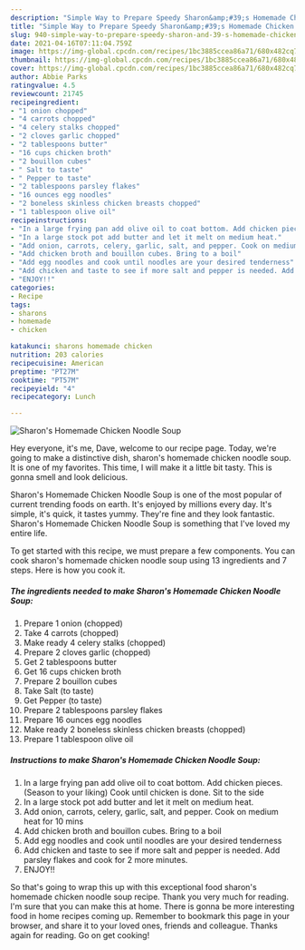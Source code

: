```yaml
---
description: "Simple Way to Prepare Speedy Sharon&amp;#39;s Homemade Chicken Noodle Soup"
title: "Simple Way to Prepare Speedy Sharon&amp;#39;s Homemade Chicken Noodle Soup"
slug: 940-simple-way-to-prepare-speedy-sharon-and-39-s-homemade-chicken-noodle-soup
date: 2021-04-16T07:11:04.759Z
image: https://img-global.cpcdn.com/recipes/1bc3885ccea86a71/680x482cq70/sharons-homemade-chicken-noodle-soup-recipe-main-photo.jpg
thumbnail: https://img-global.cpcdn.com/recipes/1bc3885ccea86a71/680x482cq70/sharons-homemade-chicken-noodle-soup-recipe-main-photo.jpg
cover: https://img-global.cpcdn.com/recipes/1bc3885ccea86a71/680x482cq70/sharons-homemade-chicken-noodle-soup-recipe-main-photo.jpg
author: Abbie Parks
ratingvalue: 4.5
reviewcount: 21745
recipeingredient:
- "1 onion chopped"
- "4 carrots chopped"
- "4 celery stalks chopped"
- "2 cloves garlic chopped"
- "2 tablespoons butter"
- "16 cups chicken broth"
- "2 bouillon cubes"
- " Salt to taste"
- " Pepper to taste"
- "2 tablespoons parsley flakes"
- "16 ounces egg noodles"
- "2 boneless skinless chicken breasts chopped"
- "1 tablespoon olive oil"
recipeinstructions:
- "In a large frying pan add olive oil to coat bottom. Add chicken pieces. (Season to your liking) Cook until chicken is done. Sit to the side"
- "In a large stock pot add butter and let it melt on medium heat."
- "Add onion, carrots, celery, garlic, salt, and pepper. Cook on medium heat for 10 mins"
- "Add chicken broth and bouillon cubes. Bring to a boil"
- "Add egg noodles and cook until noodles are your desired tenderness"
- "Add chicken and taste to see if more salt and pepper is needed. Add parsley flakes and cook for 2 more minutes."
- "ENJOY!!"
categories:
- Recipe
tags:
- sharons
- homemade
- chicken

katakunci: sharons homemade chicken 
nutrition: 203 calories
recipecuisine: American
preptime: "PT27M"
cooktime: "PT57M"
recipeyield: "4"
recipecategory: Lunch

---
```



![Sharon&#39;s Homemade Chicken Noodle Soup](https://img-global.cpcdn.com/recipes/1bc3885ccea86a71/680x482cq70/sharons-homemade-chicken-noodle-soup-recipe-main-photo.jpg)

Hey everyone, it's me, Dave, welcome to our recipe page. Today, we're going to make a distinctive dish, sharon&#39;s homemade chicken noodle soup. It is one of my favorites. This time, I will make it a little bit tasty. This is gonna smell and look delicious.

Sharon&#39;s Homemade Chicken Noodle Soup is one of the most popular of current trending foods on earth. It's enjoyed by millions every day. It's simple, it's quick, it tastes yummy. They're fine and they look fantastic. Sharon&#39;s Homemade Chicken Noodle Soup is something that I've loved my entire life.




To get started with this recipe, we must prepare a few components. You can cook sharon&#39;s homemade chicken noodle soup using 13 ingredients and 7 steps. Here is how you cook it.

<!--inarticleads1-->

##### The ingredients needed to make Sharon&#39;s Homemade Chicken Noodle Soup:

1. Prepare 1 onion (chopped)
1. Take 4 carrots (chopped)
1. Make ready 4 celery stalks (chopped)
1. Prepare 2 cloves garlic (chopped)
1. Get 2 tablespoons butter
1. Get 16 cups chicken broth
1. Prepare 2 bouillon cubes
1. Take  Salt (to taste)
1. Get  Pepper (to taste)
1. Prepare 2 tablespoons parsley flakes
1. Prepare 16 ounces egg noodles
1. Make ready 2 boneless skinless chicken breasts (chopped)
1. Prepare 1 tablespoon olive oil




<!--inarticleads2-->

##### Instructions to make Sharon&#39;s Homemade Chicken Noodle Soup:

1. In a large frying pan add olive oil to coat bottom. Add chicken pieces. (Season to your liking) Cook until chicken is done. Sit to the side
1. In a large stock pot add butter and let it melt on medium heat.
1. Add onion, carrots, celery, garlic, salt, and pepper. Cook on medium heat for 10 mins
1. Add chicken broth and bouillon cubes. Bring to a boil
1. Add egg noodles and cook until noodles are your desired tenderness
1. Add chicken and taste to see if more salt and pepper is needed. Add parsley flakes and cook for 2 more minutes.
1. ENJOY!!




So that's going to wrap this up with this exceptional food sharon&#39;s homemade chicken noodle soup recipe. Thank you very much for reading. I'm sure that you can make this at home. There is gonna be more interesting food in home recipes coming up. Remember to bookmark this page in your browser, and share it to your loved ones, friends and colleague. Thanks again for reading. Go on get cooking!
